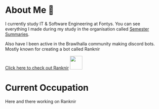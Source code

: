 # About Me 🙂
I currently study IT & Software Engineering at Fontys. You can see everything I made during my study in the organisation called [Semester Summaries](https://github.com/School-Semester-Summaries).

Also have I been active in the Brawlhalla community making discord bots. Mostly known for creating a bot called Ranknir

[Click here to check out Ranknir](https://github.com/CrossyChainsaw/Ranknir) [<img src="https://github.com/CrossyChainsaw/CrossyChainsaw/assets/74303221/864e8fe6-fbbe-4a27-800c-24dc2b9573c1" width="40" height="44" />](https://github.com/CrossyChainsaw/Ranknir)

# Current Occupation
Here and there working on Ranknir
